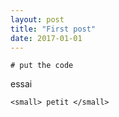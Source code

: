 ```yaml
---
layout: post
title: "First post"
date: 2017-01-01
---
```


```
# put the code 
```

essai

    <small> petit </small>
